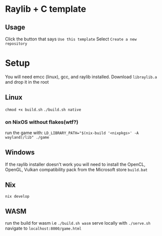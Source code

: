 # Raylib + C template
## Usage
Click the button that says `Use this template`
Select `Create a new repository`

# Setup
You will need emcc (linux), gcc, and raylib installed.
Download `libraylib.a` and drop it in the root

## Linux
`chmod +x build.sh`
`./build.sh native`

### on NixOS without flakes(wtf?)
run the game with:
`LD_LIBRARY_PATH="$(nix-build '<nixpkgs>' -A wayland)/lib" ./game`

## Windows
If the raylib installer doesn't work you will need to install the OpenCL, OpenGL, Vulkan compatibility pack from the Microsoft store
`build.bat`

## Nix
`nix develop`


## WASM
run the build for wasm i.e `./build.sh wasm`
serve locally with `./serve.sh`
navigate to `localhost:8000/game.html`


